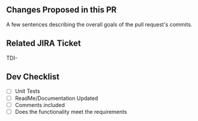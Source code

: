 ## Changes Proposed in this PR
A few sentences describing the overall goals of the pull request's commits.

## Related JIRA Ticket
TDI-

## Dev Checklist
- [ ] Unit Tests
- [ ] ReadMe/Documentation Updated
- [ ] Comments included
- [ ] Does the functionality meet the requirements
